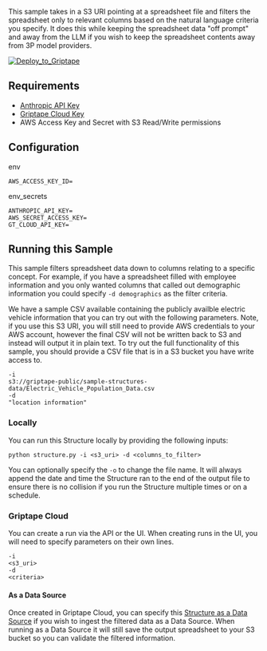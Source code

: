This sample takes in a S3 URI pointing at a spreadsheet file and filters the spreadsheet only to relevant columns based on the natural language criteria you specify. It does this while keeping the spreadsheet data "off prompt" and away from the LLM if you wish to keep the spreadsheet contents away from 3P model providers.

[![Deploy_to_Griptape](https://github.com/griptape-ai/griptape-cloud/assets/2302515/4fd57873-5c93-44a8-8fa3-ac1bf7d73bcc)](https://cloud.griptape.ai/structures/create?sample-name=griptape-csv-filter&type=sample)

## Requirements

- [Anthropic API Key](https://console.anthropic.com/settings/keys)
- [Griptape Cloud Key](https://cloud.griptape.ai/configuration/api-keys)
- AWS Access Key and Secret with S3 Read/Write permissions

## Configuration

env
```
AWS_ACCESS_KEY_ID=
```

env_secrets
```
ANTHROPIC_API_KEY=
AWS_SECRET_ACCESS_KEY=
GT_CLOUD_API_KEY=
```

## Running this Sample

This sample filters spreadsheet data down to columns relating to a specific concept. For example, if you have a spreadsheet filled with employee information and you only wanted columns that called out demographic information you could specify `-d demographics` as the filter criteria.

We have a sample CSV available containing the publicly availble electric vehicle information that you can try out with the following parameters. Note, if you use this S3 URI, you will still need to provide AWS credentials to your AWS account, however the final CSV will not be written back to S3 and instead will output it in plain text. To try out the full functionality of this sample, you should provide a CSV file that is in a S3 bucket you have write access to.

```
-i
s3://griptape-public/sample-structures-data/Electric_Vehicle_Population_Data.csv
-d
"location information"
```

### Locally

You can run this Structure locally by providing the following inputs:

```
python structure.py -i <s3_uri> -d <columns_to_filter>
```

You can optionally specify the `-o` to change the file name. It will always append the date and time the Structure ran to the end of the output file to ensure there is no collision if you run the Structure multiple times or on a schedule.

### Griptape Cloud

You can create a run via the API or the UI. When creating runs in the UI, you will need to specify parameters on their own lines.

```
-i
<s3_uri>
-d
<criteria>
```

#### As a Data Source

Once created in Griptape Cloud, you can specify this [Structure as a Data Source](https://docs.griptape.ai/latest/griptape-cloud/data-sources/create-data-source/#Structure(Experimental)) if you wish to ingest the filtered data as a Data Source. When running as a Data Source it will still save the output spreadsheet to your S3 bucket so you can validate the filtered information.
